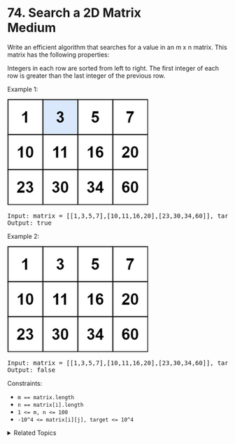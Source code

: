 # 74. Search a 2D Matrix<br> Medium

Write an efficient algorithm that searches for a value in an m x n matrix. This matrix has the following properties:

Integers in each row are sorted from left to right.
The first integer of each row is greater than the last integer of the previous row.

Example 1:

![](assets/mat.jpg)

<pre>
Input: matrix = [[1,3,5,7],[10,11,16,20],[23,30,34,60]], target = 3
Output: true
</pre>

Example 2:

![](assets/mat2.jpg)

<pre>
Input: matrix = [[1,3,5,7],[10,11,16,20],[23,30,34,60]], target = 13
Output: false
</pre>

Constraints:

- `m == matrix.length`
- `n == matrix[i].length`
- `1 <= m, n <= 100`
- `-10^4 <= matrix[i][j], target <= 10^4`

<details>

<summary> Related Topics </summary>

-   `Binary Search`

</details>